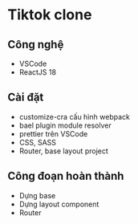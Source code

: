 # Tiktok clone

## Công nghệ

-   VSCode
-   ReactJS 18

## Cài đặt

-   customize-cra cấu hình webpack
-   bael plugin module resolver
-   prettier trên VSCode
-   CSS, SASS
-   Router, base layout project

## Công đoạn hoàn thành

-   Dựng base
-   Dựng layout component
-   Router
